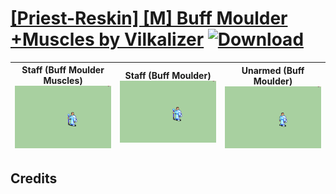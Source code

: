 # [\[Priest-Reskin\] \[M\] Buff Moulder +Muscles by Vilkalizer](./) [![Download](https://img.shields.io/badge/Download--red?style=social&logo=github)](https://minhaskamal.github.io/DownGit/#/home?url=https://github.com/Klokinator/FE-Repo/tree/main/Battle%20Animations%2FMagi%20-%20Holy-Type%2F%5BPriest-Reskin%5D%20%5BM%5D%20Buff%20Moulder%20%2BMuscles%20by%20Vilkalizer)

| <b>Staff (Buff Moulder Muscles)</b><br/><img alt="Staff animation" src="./7.%20Staff%20(Buff%20Moulder%20Muscles)/Staff.gif"/> | <b>Staff (Buff Moulder)</b><br/><img alt="Staff animation" src="./7.%20Staff%20(Buff%20Moulder)/Staff.gif"/> | <b>Unarmed (Buff Moulder)</b><br/><img alt="Unarmed animation" src="./8.%20Unarmed%20(Buff%20Moulder)/Unarmed.gif"/> |
| :---: | :---: | :---: |

## Credits



